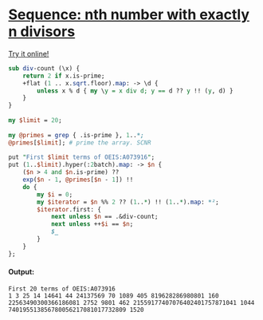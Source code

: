 [1]: https://rosettacode.org/wiki/Sequence:_nth_number_with_exactly_n_divisors

# [Sequence: nth number with exactly n divisors][1]

[Try it online!](https://tio.run/##dVLbTsJAEH3nKw4IpgW6ATQY2QAao4kvmsijEFPoVpr05nZr2hh@yk/wx@p0CwUf3JfuzJwzc/ZMYyH9cVEk6RqO92ltojRUMJaZia8G6EihUhliBM9FxrzEiqUXCK5rPde3CTwEY1RLPqRirh9F0mSBHU9gzbB09m3Kk4a@SBJk6IDSCHIsc0wppsFwOCiYUmU@p1uzCSPvwzGx0/xdg74NorR9L/AU0UYDXmVutKKEUu9SxNS4VoldH0PGuryxx7xW7BXHGSqE2grYUto5w@Lu6YU6xqlC68GTiTrMUkIGCSIXz/ePi8nt4OriejhucY00qH8FM9k2j4U0JqO1rTbbowftcO@BQbcZLmGHDiVrlSa9WNdFFpcQC8M@asE6XplkiMY40YmhpR0evXvA/6ZIsK0iSRWidzq0PPK0VNo1tbH6Vunr/nwfyTWTueX7JyejyhOKTB2WSI1pWey8/mf4v9BerxRZavmLab/VYb1jXhS/)

```perl
sub div-count (\x) {
    return 2 if x.is-prime;
    +flat (1 .. x.sqrt.floor).map: -> \d {
        unless x % d { my \y = x div d; y == d ?? y !! (y, d) }
    }
}
 
my $limit = 20;
 
my @primes = grep { .is-prime }, 1..*;
@primes[$limit]; # prime the array. SCNR
 
put "First $limit terms of OEIS:A073916";
put (1..$limit).hyper(:2batch).map: -> $n {
    ($n > 4 and $n.is-prime) ??
    exp($n - 1, @primes[$n - 1]) !!
    do {
        my $i = 0;
        my $iterator = $n %% 2 ?? (1..*) !! (1..*).map: *²;
        $iterator.first: {
            next unless $n == .&div-count;
            next unless ++$i == $n;
            $_
        }
    }
};
```

#### Output:
```
First 20 terms of OEIS:A073916
1 3 25 14 14641 44 24137569 70 1089 405 819628286980801 160 22563490300366186081 2752 9801 462 21559177407076402401757871041 1044 740195513856780056217081017732809 1520
```